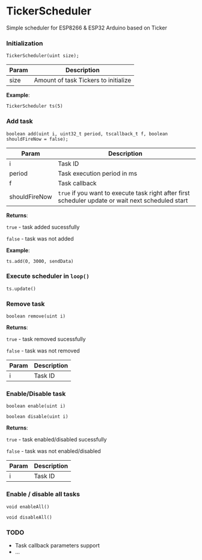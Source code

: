 # TickerScheduler
Simple scheduler for ESP8266 & ESP32 Arduino based on Ticker

### Initialization

`TickerScheduler(uint size);`

| Param | Description | 
| --- | --- |
|  size  |  Amount of task Tickers to initialize  |

**Example**: 

`TickerScheduler ts(5)`


### Add task

`boolean add(uint i, uint32_t period, tscallback_t f, boolean shouldFireNow = false); `

| Param | Description | 
| --- | --- |
|  i  |  Task ID  |
| period  | Task execution period in ms  |
| f | Task callback |
| shouldFireNow|  `true` if you want to execute task right after first scheduler update or wait next scheduled start |

**Returns**:

`true` - task added sucessfully

`false` - task was not added 

**Example**:

`ts.add(0, 3000, sendData)`

### Execute scheduler in `loop()`

`ts.update()`

### Remove task

`boolean remove(uint i)`

**Returns**:

`true` - task removed sucessfully

`false` - task was not removed

| Param | Description | 
| --- | --- |
|  i  |  Task ID  |

### Enable/Disable task

`boolean enable(uint i)`

`boolean disable(uint i)`

**Returns**:

`true` - task enabled/disabled sucessfully

`false` - task was not enabled/disabled

| Param | Description | 
| --- | --- |
|  i  |  Task ID  |

### Enable / disable all tasks

`void enableAll()`

`void disableAll()`

### TODO

* Task callback parameters support
* ...
